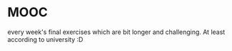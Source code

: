 # MOOC
every week's final exercises which are bit longer and challenging. At least according to university :D
